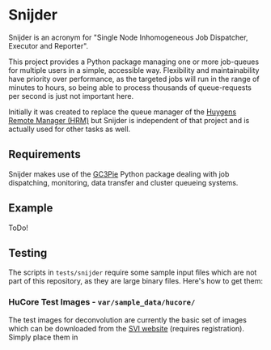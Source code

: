 # Snijder

Snijder is an acronym for "Single Node Inhomogeneous Job Dispatcher, Executor
and Reporter".

This project provides a Python package managing one or more job-queues for
multiple users in a simple, accessible way. Flexibility and maintainability
have priority over performance, as the targeted jobs will run in the range of
minutes to hours, so being able to process thousands of queue-requests per
second is just not important here.

Initially it was created to replace the queue manager of the [Huygens Remote
Manager (HRM)](http://huygens-rm.org/) but Snijder is independent of that
project and is actually used for other tasks as well.

## Requirements

Snijder makes use of the [GC3Pie](https://github.com/imcf/gc3pie) Python
package dealing with job dispatching, monitoring, data transfer and cluster
queueing systems.

## Example

ToDo!

## Testing

The scripts in `tests/snijder` require some sample input files which are not
part of this repository, as they are large binary files. Here's how to get
them:

### HuCore Test Images - `var/sample_data/hucore/`

The test images for deconvolution are currently the basic set of images which
can be downloaded from the [SVI website](https://svi.nl/DemoImages) (requires
registration). Simply place them in
